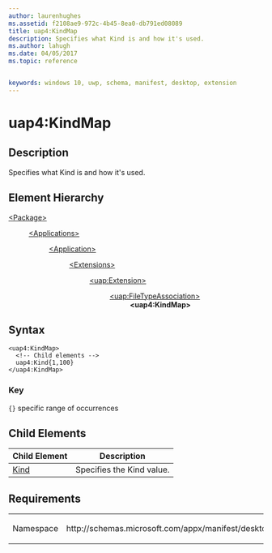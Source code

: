 ```yaml
---
author: laurenhughes
ms.assetid: f2108ae9-972c-4b45-8ea0-db791ed08089
title: uap4:KindMap
description: Specifies what Kind is and how it's used.
ms.author: lahugh
ms.date: 04/05/2017
ms.topic: reference


keywords: windows 10, uwp, schema, manifest, desktop, extension 
---
```


# uap4:KindMap

## Description
Specifies what Kind is and how it's used. 

## Element Hierarchy
<dl>
<dt><a href="element-package.md">&lt;Package&gt;</a></dt>
<dd>
<dl>
<dt><a href="element-applications.md">&lt;Applications&gt;</a></dt>
<dd>
<dl>
<dt><a href="element-application.md">&lt;Application&gt;</a></dt>
<dd>
<dl>
<dt><a href="element-1-extensions.md">&lt;Extensions&gt;</a></dt>
<dd>
<dl>
<dt><a href="element-uap-extension.md">&lt;uap:Extension&gt;</a></dt>
<dd>
<dl>
<dt><a href="element-uap-filetypeassociation.md">&lt;uap:FileTypeAssociation&gt;</a></dt>
<dd><b>&lt;uap4:KindMap&gt;</b></dd>
</dl>
</dd>
</dl>
</dd>
</dl>
</dd>
</dl>
</dd>
</dl>
</dd>
</dl>


## Syntax
```syntax
<uap4:KindMap>
  <!-- Child elements -->
  uap4:Kind{1,100}
</uap4:KindMap>
```

### Key
`{}` specific range of occurrences

## Child Elements
| Child Element | Description |
|---------------|-------------|
| [Kind](element-uap4-kind.md) | Specifies the Kind value. |

## Requirements

<table>
<colgroup>
<col width="50%" />
<col width="50%" />
</colgroup>
<tbody>
<tr class="odd">
<td><p>Namespace</p></td>
<td><p>http://schemas.microsoft.com/appx/manifest/desktop/windows10/2</p></td>
</tr>
</tbody>
</table>